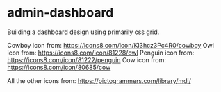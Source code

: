 # admin-dashboard

Building a dashboard design using primarily css grid.

Cowboy icon from: https://icons8.com/icon/Kl3hcz3Pc4R0/cowboy
Owl icon from: https://icons8.com/icon/81228/owl
Penguin icon from: https://icons8.com/icon/81222/penguin
Cow icon from: https://icons8.com/icon/80685/cow

All the other icons from: https://pictogrammers.com/library/mdi/
